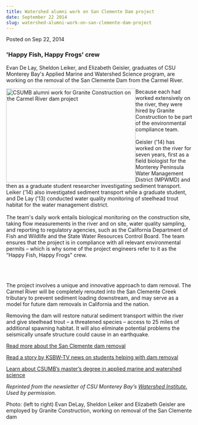 ```yaml
---
title: Watershed alumni work on San Clemente Dam project
date: September 22 2014
slug: watershed-alumni-work-on-san-clemente-dam-project
---
```





<span class="date">Posted on Sep 22, 2014    </span>
<h3>&apos;Happy Fish, Happy Frogs&apos; crew</h3>
<p>Evan De Lay, Sheldon Leiker, and Elizabeth Geisler, graduates of
CSU Monterey Bay&apos;s Applied Marine and Watershed Science program,
are working on the removal of the San Clemente Dam from the Carmel
River.</p>
<p><img alt="CSUMB alumni work for Granite Construction on the Carmel River dam project" src="http://news.csumb.edu/sites/default/files/65/attachments/news/images/san_clemente_dam_alums.jpg" style="width:350px; height:254px; float:left">Because each had
worked extensively on the river, they were hired by Granite
Construction to be part of the environmental compliance team.<br>
<br>
Geisler (&#x2019;14) has worked on the river for seven years, first as a
field biologist for the Monterey Peninsula Water Management
District (MPWMD) and then as a graduate student researcher
investigating sediment transport. Leiker (&#x2019;14) also investigated
sediment transport while a graduate student, and De Lay (&#x2019;13)
conducted water quality monitoring of steelhead trout habitat for
the water management district.<br>
<br>
The team&apos;s daily work entails biological monitoring on the
construction site, taking flow measurements in the river and on
site, water quality sampling, and reporting to regulatory agencies,
such as the California Department of Fish and Wildlife and the
State Water Resources Control Board. The team ensures that the
project is in compliance with all relevant environmental permits &#x2013;
which is why some of the project engineers refer to it as the
&#x201C;Happy Fish, Happy Frogs&quot; crew.</br></br></br></br></img></p>
<p>The project involves a unique and innovative approach to dam
removal. The Carmel River will be completely rerouted into the San
Clemente Creek tributary to prevent sediment loading downstream,
and may serve as a model for future dam removals in California and
the nation.</p>
<p>Removing the dam will restore natural sediment transport within
the river and give steelhead trout &#x2013; a threatened species &#x2013; access
to 25 miles of additional spawning habitat. It will also eliminate
potential problems the seismically unsafe structure could cause in
an earthquake.</p>
<p><a href="http://www.sanclementedamremoval.org" rel="nofollow">Read more about the San Clemente dam removal</a></p>
<p><a href="http://www.ksbw.com/news/central-california/monterey/csu-monterey-bay-students-helping-with-carmel-river-dam-removal/21164836#!bLMi0" rel="nofollow">Read a story by KSBW-TV news on students helping
with dam removal</a></p>
<p><a href="http://sep.csumb.edu/amws/" rel="nofollow">Learn about
CSUMB&#x2019;s master&#x2019;s degree in applied marine and watershed
science</a></p>
<p class="small"><em>Reprinted from the newsletter of CSU Monterey
Bay&#x2019;s <a href="http://watershed.csumb.edu/wi/" rel="nofollow">Watershed Institute.</a> Used by permission.</em></p>
<p class="small">Photo: (left to right) Evan DeLay, Sheldon Leiker
and Elizabeth Geisler are employed by Granite Construction, working
on removal of the San Clemente dam</p>





